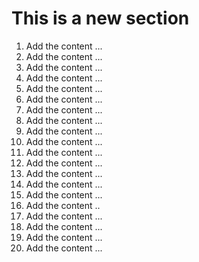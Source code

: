 # This is a new section

1. Add the content ...
2. Add the content ...
3. Add the content ...
4. Add the content ...
5. Add the content ...
6. Add the content ...
7. Add the content ...
8. Add the content ...
9. Add the content ...
10. Add the content ...
11. Add the content ...
12. Add the content ...
13. Add the content ...
14. Add the content ...
15. Add the content ...
16. Add the content ..
17. Add the content ...
18. Add the content ...
19. Add the content ...
20. Add the content ...

<!-- -->

